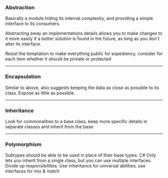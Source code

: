 ### Abstraction

Basically a module hiding its internal complexity, and providing a simple interface to its consumers.

Abstracting away an implementations details allows you to make changes to it more easily if a better solution is found in the future, as long as you don't alter its interface.

Resist the temptation to make everything public for expediency, consider for each item whether it should be private or protected

---

### Encapsulation

Similar to above, also suggests keeping the data as close as possible to its class.  Expose as little as possible.

---

### Inheritance

Look for commonalities to a base class, keep more specific details in separate classes and inherit from the base

---

### Polymorphism

Subtypes should be able to be used in place of their base types.  C# Only lets you inherit from a single class, but you can use multiple interfaces.  Divide up responsibilities.  Use inheritance for universal abilities, use interfaces for mix & match